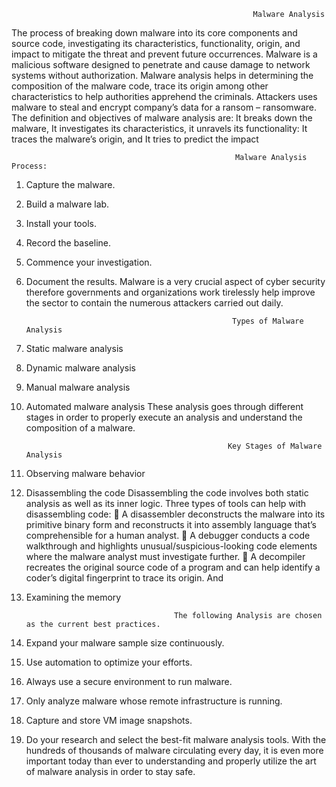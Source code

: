                                                           Malware Analysis
                                                          
The process of breaking down malware into its core components and source code, investigating its characteristics, functionality, origin, and impact to mitigate the threat and prevent future occurrences. Malware is a malicious software designed to penetrate and cause damage to network systems without authorization. 
Malware analysis helps in determining the composition of the malware code, trace its origin among other characteristics to help authorities apprehend the criminals. Attackers uses malware to steal and encrypt company’s data for a ransom – ransomware. 
The definition and objectives of malware analysis are: It breaks down the malware, It investigates its characteristics, it unravels its functionality: It traces the malware’s origin, and It tries to predict the impact 

                                                      Malware Analysis Process:

1.	Capture the malware. 
2.	Build a malware lab. 
3.	Install your tools. 
4.	Record the baseline. 
5.	Commence your investigation. 
6.	Document the results. 
Malware is a very crucial aspect of cyber security therefore governments and organizations work tirelessly help improve the sector to contain the numerous attackers carried out daily. 

                                                      Types of Malware Analysis

1. Static malware analysis 
2. Dynamic malware analysis 
3. Manual malware analysis 
4. Automated malware analysis 
These analysis goes through different stages in order to properly execute an analysis and understand the composition of a malware.

                                                    Key Stages of Malware Analysis

1. Observing malware behavior 
2. Disassembling the code 
Disassembling the code involves both static analysis as well as its inner logic. Three types of tools can help with disassembling code: 
	A disassembler deconstructs the malware into its primitive binary form and reconstructs it into assembly language that’s comprehensible for a human analyst. 
	A debugger conducts a code walkthrough and highlights unusual/suspicious-looking code elements where the malware analyst must investigate further. 
	A decompiler recreates the original source code of a program and can help identify a coder’s digital fingerprint to trace its origin. And 
3. Examining the memory 

                                        The following Analysis are chosen as the current best practices. 

1. Expand your malware sample size continuously. 
2. Use automation to optimize your efforts. 
3. Always use a secure environment to run malware.
4. Only analyze malware whose remote infrastructure is running. 
5. Capture and store VM image snapshots.
6. Do your research and select the best-fit malware analysis tools.
With the hundreds of thousands of malware circulating every day, it is even more important today than ever to understanding and properly utilize the art of malware analysis in order to stay safe.
